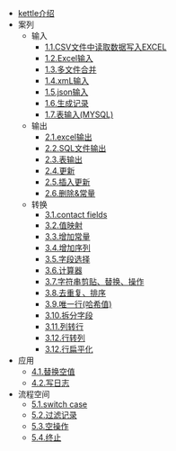 

* [kettle介绍](docs/introudce.md)
* 案列
  * 输入
    * [1.1.CSV文件中读取数据写入EXCEL](docs/csv_to_excel.md)
    * [1.2.Excel输入](docs/excel_input.md)
    * [1.3.多文件合并](docs/multi_file_merge.md)
    * [1.4.xmL输入](docs/getdata_from_xml.md)
    * [1.5.json输入](docs/getdata_from_json.md)
    * [1.6.生成记录](docs/gen_data.md)
    * [1.7.表输入(MYSQL)](docs/table.md)
  * 输出 
    * [2.1.excel输出](docs/excel_output.md)
    * [2.2.SQL文件输出](docs/sql_output.md)
    * [2.3.表输出](docs/table_output.md)
    * [2.4.更新](docs/update_output.md)
    * [2.5.插入更新](docs/ins_update_output.md)
    * [2.6.删除&常量](docs/del_output.md)
  * 转换
    * [3.1.contact fields](docs/contact_fileds.md)
    * [3.2.值映射](docs/value_map.md)
    * [3.3.增加常量](docs/constant.md)
    * [3.4.增加序列](docs/add_seq.md)
    * [3.5.字段选择](docs/select.md)
    * [3.6.计算器](docs/calc.md)
    * [3.7.字符串剪贴、替换、操作](docs/str_cat_replace.md)
    * [3.8.去重复、排序](docs/del_rep_sort.md)
    * [3.9.唯一行(哈希值)](docs/hash_value.md)
    * [3.10.拆分字段](docs/split_value.md)
    * [3.11.列转行](docs/cloumn_to_rows.md)
    * [3.12.行转列](docs/row_to_cloumn.md)
    * [3.12.行扁平化](docs/row_flattening.md)
* 应用
    * [4.1.替换空值](docs/replace_null.md)
    * [4.2.写日志](docs/write_logs.md)
* 流程空间
    * [5.1.switch case](docs/switch_case.md)
    * [5.2.过滤记录](docs/filtter.md)
    * [5.3.空操作](docs/empty.md)
    * [5.4.终止](docs/stop.md)
    
    
    
    
    
    
    
    